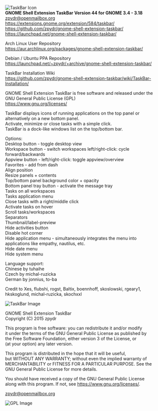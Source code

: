 ![TaskBar Icon](https://extensions.gnome.org/static/extension-data/icons/icon_584.png)          
**GNOME Shell Extension TaskBar Version 44 for GNOME 3.4 - 3.18**  
zpydr@openmailbox.org        
https://extensions.gnome.org/extension/584/taskbar/             
https://github.com/zpydr/gnome-shell-extension-taskbar/         
https://launchpad.net/gnome-shell-extension-taskbar/            
                
Arch Linux User Repository              
https://aur.archlinux.org/packages/gnome-shell-extension-taskbar/               
        
Debian / Ubuntu PPA Repository                   
https://launchpad.net/~zpydr/+archive/gnome-shell-extension-taskbar/                        

TaskBar Installation Wiki                       
https://github.com/zpydr/gnome-shell-extension-taskbar/wiki/TaskBar-Installation/                               
        
GNOME Shell Extension TaskBar is free software and released under the GNU General Public License (GPL)          
https://www.gnu.org/licenses/       

TaskBar displays icons of running applications on the top panel or alternatively on a new bottom panel.        
Activate, minimize or close tasks with a simple click.          
TaskBar is a dock-like windows list on the top/bottom bar.      

Options:                        
Desktop button - toggle desktop view        
Workspace button - switch workspaces left/right-click: cycle forward/backwards      
Appview button - left/right-click: toggle appview/overview      
Favorites - add from dash       
Align position      
Resize panels + contents        
Top/bottom panel background color + opacity     
Bottom panel tray button - activate the message tray        
Tasks on all workspaces         
Tasks application menu			
Close tasks with a right/middle click           
Activate tasks on hover         
Scroll tasks/workspaces         
Separators          
Thumbnail/label-preview         
Hide activities button         
Disable hot corner          
Hide application menu - simultaneously integrates the menu into             
applications like empathy, nautilus, etc.               
Hide date menu		
Hide system menu		
        
Language support:       
Chinese by tuhaihe      
Czech by michal-ruzicka     
German by jonnius, to-ba        

Credit to Xes, flubshi, rogst, Baltix, boennhoff, skoslowski, rgeary1, hkskoglund, michal-ruzicka, skochxxl        
        
![TaskBar Image](https://extensions.gnome.org/static/extension-data/screenshots/screenshot_584_23.png)
        
GNOME Shell Extension TaskBar           
Copyright (C) 2015 zpydr             
                
This program is free software: you can redistribute it and/or modify            
it under the terms of the GNU General Public License as published by            
the Free Software Foundation, either version 3 of the License, or               
(at your option) any later version.             
                
This program is distributed in the hope that it will be useful,         
but WITHOUT ANY WARRANTY; without even the implied warranty of          
MERCHANTABILITY or FITNESS FOR A PARTICULAR PURPOSE. See the            
GNU General Public License for more details.            
                
You should have received a copy of the GNU General Public License               
along with this program. If not, see https://www.gnu.org/licenses/.              
                
zpydr@openmailbox.org            
                
![GPL Image](https://www.gnu.org/graphics/gplv3-127x51.png)             
